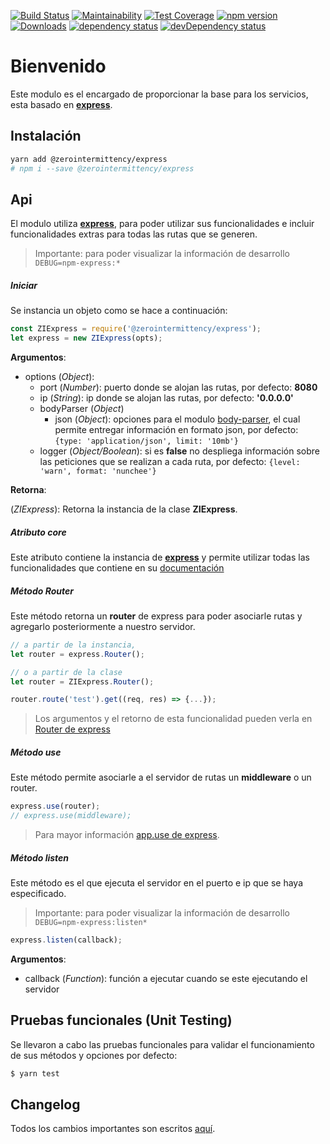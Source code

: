 [![Build Status](https://travis-ci.org/zerointermittency/express.svg?branch=master)](https://travis-ci.org/zerointermittency/express)
[![Maintainability](https://api.codeclimate.com/v1/badges/c3afc1fac7199fbbc9d5/maintainability)](https://codeclimate.com/github/zerointermittency/express/maintainability)
[![Test Coverage](https://api.codeclimate.com/v1/badges/c3afc1fac7199fbbc9d5/test_coverage)](https://codeclimate.com/github/zerointermittency/express/test_coverage)
[![npm version](https://badge.fury.io/js/%40zerointermittency%2Fexpress.svg)](https://badge.fury.io/js/%40zerointermittency%2Fexpress)
[![Downloads](https://img.shields.io/npm/dt/@zerointermittency/express.svg)](https://www.npmjs.com/package/@zerointermittency/express)
[![dependency status](https://david-dm.org/zerointermittency/express.svg)](https://david-dm.org/zerointermittency/express)
[![devDependency status](https://david-dm.org/zerointermittency/express/dev-status.svg)](https://david-dm.org/zerointermittency/express)

# Bienvenido

Este modulo es el encargado de proporcionar la base para los servicios, esta basado en **[express][express]**.

## Instalación

```bash
yarn add @zerointermittency/express
# npm i --save @zerointermittency/express
```

## Api

El modulo utiliza **[express][express]**, para poder utilizar sus funcionalidades e incluir funcionalidades extras para todas las rutas que se generen.

> Importante: para poder visualizar la información de desarrollo ```DEBUG=npm-express:*```

##### Iniciar

Se instancia un objeto como se hace a continuación:

```javascript
const ZIExpress = require('@zerointermittency/express');
let express = new ZIExpress(opts);
```

**Argumentos**:

- options \(*Object*\):
    - port \(*Number*\): puerto donde se alojan las rutas, por defecto: **8080**
    - ip \(*String*\): ip donde se alojan las rutas, por defecto: **'0.0.0.0'**
    - bodyParser \(*Object*\)
        - json \(*Object*\): opciones para el modulo [body-parser][body-parser], el cual permite entregar información en formato json, por defecto: ```{type: 'application/json', limit: '10mb'}```
    - logger \(*Object/Boolean*\): si es **false** no despliega información sobre las peticiones que se realizan a cada ruta, por defecto: ```{level: 'warn', format: 'nunchee'}```

**Retorna**:

\(*ZIExpress*\): Retorna la instancia de la clase **ZIExpress**.

##### Atributo **core**

Este atributo contiene la instancia de **[express][express]** y permite utilizar todas las funcionalidades que contiene en su [documentación][docs-express]

##### Método **Router**

Este método retorna un **router** de express para poder asociarle rutas y agregarlo posteriormente a nuestro servidor.

```javascript
// a partir de la instancia,
let router = express.Router();

// o a partir de la clase
let router = ZIExpress.Router();

router.route('test').get((req, res) => {...});
```

> Los argumentos y el retorno de esta funcionalidad pueden verla en [Router de express][express-router]


##### Método **use**

Este método permite asociarle a el servidor de rutas un **middleware** o un router.

```javascript
express.use(router);
// express.use(middleware);
```

> Para mayor información [app.use de express][app-use].

##### Método **listen**

Este método es el que ejecuta el servidor en el puerto e ip que se haya especificado.

> Importante: para poder visualizar la información de desarrollo ```DEBUG=npm-express:listen*```

```javascript
express.listen(callback);
```

**Argumentos**:

- callback \(*Function*\): función a ejecutar cuando se este ejecutando el servidor


## Pruebas funcionales (Unit Testing)

Se llevaron a cabo las pruebas funcionales para validar el funcionamiento de sus métodos y opciones por defecto:

```bash
$ yarn test
```

## Changelog

Todos los cambios importantes son escritos [aquí](CHANGELOG.md).

[express]: https://expressjs.com/
[body-parser]: https://www.npmjs.com/package/body-parser
[express-router]: https://expressjs.com/en/4x/api.html#express.router
[app-use]: https://expressjs.com/en/4x/api.html#app.use
[docs-express]: https://expressjs.com/en/4x/api.html